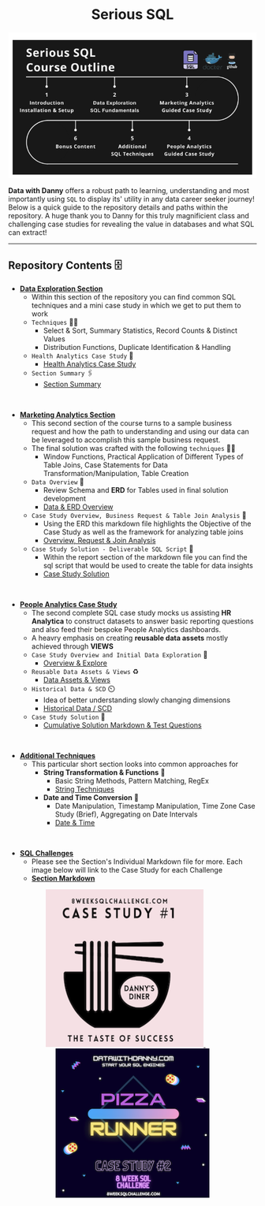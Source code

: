 <h1 style="text-align: center;">Serious SQL</h1>

![Learning Path](images/course_outline.png)

**Data with Danny** offers a robust path to learning, understanding and most importantly using `SQL` to display its' utility in any data career seeker journey! Below is a quick guide to the repository details and paths within the repository. A huge thank you to Danny for this truly magnificient class and challenging case studies for revealing the value in databases and what SQL can extract!

---

## Repository Contents 🗄️
* **[Data Exploration Section](/Data%20Exploration)**
    - Within this section of the repository you can find common SQL techniques and a mini case study in which we get to put them to work
    - `Techniques` 🤹‍♂️ 
        * Select & Sort, Summary Statistics, Record Counts & Distinct Values
        * Distribution Functions, Duplicate Identification & Handling
    - `Health Analytics Case Study` 🥼
        * [Health Analytics Case Study](/Data%20Exploration/HealthAnalytics_CaseStudy_Mini)
    - `Section Summary` 🖇️
        * [Section Summary](/Data%20Exploration/Summary_Notes/First_Section_Review.md)

<br>

* **[Marketing Analytics Section](/Marketing_Analytics_CaseStudy/)** 
    - This second section of the course turns to a sample business request and how the path to understanding and using our data can be leveraged to accomplish this sample business request.
    - The final solution was crafted with the following `techniques` 🤹‍♂️ 
        * Window Functions, Practical Application of Different Types of Table Joins, Case Statements for Data Transformation/Manipulation, Table Creation
    - `Data Overview` :page_with_curl:
        * Review Schema and **ERD** for Tables used in final solution development
        * [Data & ERD Overview](/Marketing_Analytics_CaseStudy/Understanding_Data.md)
    - `Case Study Overview, Business Request & Table Join Analysis` 🧾
        * Using the ERD this markdown file highlights the Objective of the Case Study as well as the framework for analyzing table joins
        * [Overview, Request & Join Analysis](/Marketing_Analytics_CaseStudy/MultipleTableJoins_CStudyReview.md)
    - `Case Study Solution - Deliverable SQL Script` :envelope_with_arrow:
        * Within the report section of the markdown file you can find the sql script that would be used to create the table for data insights 
        * [Case Study Solution](/Marketing_Analytics_CaseStudy/Sql_ScriptingSol.md)

<br>

* **[People Analytics Case Study](/People_Analytics)**
    - The second complete SQL case study mocks us assisting **HR Analytica** to construct datasets to answer basic reporting questions and also feed their bespoke People Analytics dashboards.
    - A heavry emphasis on creating **reusable data assets** mostly achieved through **VIEWS**
    - `Case Study Overview and Initial Data Exploration` 📃
        * [Overview & Explore](/People_Analytics/CaseStudy_Intro.md)
    - `Reusable Data Assets & Views` ♻️
        * [Data Assets & Views](/People_Analytics/DataAssets_Views.md)
    - `Historical Data & SCD` ⏲️
        * Idea of better understanding slowly changing dimensions
        * [Historical Data / SCD](/People_Analytics/SnapShot_HistoricData.md)
    - `Case Study Solution` 📑
        * [Cumulative Solution Markdown & Test Questions](/People_Analytics/HR_AnalyticsCStudy.md)

<br>

* **[Additional Techniques](/AdditionalTechniques)**
    - This particular short section looks into common approaches for 
        - **String Transformation & Functions** 🧵
            * Basic String Methods, Pattern Matching, RegEx
            * [String Techniques](/AdditionalTechniques/Str_Transformations.md) 
        - **Date and Time Conversion** 📅
            * Date Manipulation, Timestamp Manipulation, Time Zone Case Study (Brief), Aggregating on Date Intervals
            * [Date & Time](/AdditionalTechniques/Date_Time_Transformations.md)

<br>

* **[SQL Challenges](/Sql_Challenges)**
    - Please see the Section's Individual Markdown file for more. Each image below will link to the Case Study for each Challenge
    - **[Section Markdown](/Sql_Challenges/SqlChallenges.md)**

<p align="center">
    <a href="/Sql_Challenges/Danny_Diners_Challenge.md">
        <img alt="Danny's Diner" src="images/case_study_1.png">
    </a>
&nbsp; &nbsp; &nbsp; &nbsp;
  <img alt="Pizza Runner" src="images/case_study_2.png" height="303">
</p>
